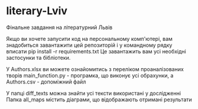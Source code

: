 # literary-Lviv
Фінальне завдання на літературний Львів

Якщо ви хочете запусити код на персональному комп'ютері, вам знадобиться завантажити цей репозиторій і у командному рядку вписати 
pip install -r requirements.txt
Це завантажить вам усі необхідні застосунки та бібліотеки.

У Authors.xlsx ви можете ознайомитись з переліком проаналізованих творів
main_function.py - програмка, що виконує усі обрахунки, а Аuthors.csv - допоміжний файл

У папці diff_texts можна знайти усі тексти використані у дослідженні
Папка all_maps містить діаграми, що відображають отримані результати
